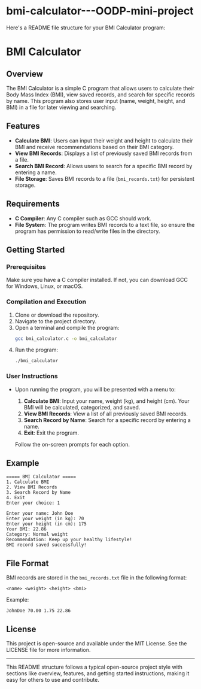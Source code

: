 # bmi-calculator---OODP-mini-project
Here's a README file structure for your BMI Calculator program:

# BMI Calculator

## Overview
The BMI Calculator is a simple C program that allows users to calculate their Body Mass Index (BMI), view saved records, and search for specific records by name. This program also stores user input (name, weight, height, and BMI) in a file for later viewing and searching.

## Features
- **Calculate BMI**: Users can input their weight and height to calculate their BMI and receive recommendations based on their BMI category.
- **View BMI Records**: Displays a list of previously saved BMI records from a file.
- **Search BMI Record**: Allows users to search for a specific BMI record by entering a name.
- **File Storage**: Saves BMI records to a file (`bmi_records.txt`) for persistent storage.

## Requirements
- **C Compiler**: Any C compiler such as GCC should work.
- **File System**: The program writes BMI records to a text file, so ensure the program has permission to read/write files in the directory.

## Getting Started
### Prerequisites
Make sure you have a C compiler installed. If not, you can download GCC for Windows, Linux, or macOS.

### Compilation and Execution
1. Clone or download the repository.
2. Navigate to the project directory.
3. Open a terminal and compile the program:
   ```bash
   gcc bmi_calculator.c -o bmi_calculator
   ```
4. Run the program:
   ```bash
   ./bmi_calculator
   ```

### User Instructions
- Upon running the program, you will be presented with a menu to:
  1. **Calculate BMI**: Input your name, weight (kg), and height (cm). Your BMI will be calculated, categorized, and saved.
  2. **View BMI Records**: View a list of all previously saved BMI records.
  3. **Search Record by Name**: Search for a specific record by entering a name.
  4. **Exit**: Exit the program.
  
  Follow the on-screen prompts for each option.

## Example
```
===== BMI Calculator =====
1. Calculate BMI
2. View BMI Records
3. Search Record by Name
4. Exit
Enter your choice: 1

Enter your name: John Doe
Enter your weight (in kg): 70
Enter your height (in cm): 175
Your BMI: 22.86
Category: Normal weight
Recommendation: Keep up your healthy lifestyle!
BMI record saved successfully!
```

## File Format
BMI records are stored in the `bmi_records.txt` file in the following format:
```
<name> <weight> <height> <bmi>
```

Example:
```
JohnDoe 70.00 1.75 22.86
```

## License
This project is open-source and available under the MIT License. See the LICENSE file for more information.

---

This README structure follows a typical open-source project style with sections like overview, features, and getting started instructions, making it easy for others to use and contribute.
